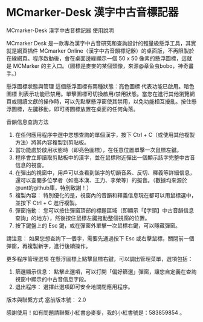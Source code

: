 # MCmarker-Desk 漢字中古音標記器
MCmarker-Desk 漢字中古音標記器 使用說明

MCmarker Desk 是一款專為漢字中古音研究和查詢設計的輕量級懸浮工具，其實就是網頁插件 MCmarker Online（漢字中古音韻標記器）的桌面版，不再限製於在線網頁。程序啟動後，會在桌面邊緣顯示一個 50 x 50 像素的懸浮圖標，這就是 MCMarker 的主入口。（圖標是麥麥的某個頭像，來源@章鱼虫bobo，神奇畫手。）

懸浮圖標狀態與管理
這個懸浮圖標有兩種狀態：亮色圖標 代表功能已啟用。暗色圖標 則表示功能已禁用。單擊圖標可切換啟用/禁用狀態。當您在進行其他瀏覽網頁或閱讀文獻的操作時，可以先點擊懸浮窗使其禁用，以免功能相互擾亂。按住懸浮圖標，左鍵移動，即可將圖標放置在桌面的任何角落。

音韻信息查詢方法
1. 在任何應用程序中選中您想查詢的單個漢字，按下 Ctrl + C（或使用其他複製方法）將其內容複製到剪貼板。
2. 當功能處於啟用狀態時（即亮色圖標），在任意位置單擊一次鼠標左鍵。
3. 程序會立即讀取剪貼板中的漢字，並在鼠標附近彈出一個顯示該字完整中古音信息的視窗。
4. 在彈出的視窗中，用戶可以查看到該字的切韻音系、反切、釋義等詳細信息，還可以查閱多位學者（如高本漢、王力、李榮等）的擬音。（數據均來源於@unt的github庫，特別致謝！）
5. 複製內容： 特別優化的是，視窗內的音韻和釋義信息現在都可以用鼠標選中，並按下 Ctrl + C 進行複製。
6. 彈窗拖動： 您可以按住彈窗頂部的標題區域（即顯示「【字頭】中古音韻信息查詢」的地方），然後按住鼠標左鍵拖動整個視窗的位置。
7. 按下鍵盤上的 Esc 鍵，或在彈窗外單擊一次鼠標右鍵，可以隱藏彈窗。

請注意： 如果您想查詢下一個字，需要先通過按下 Esc 或右擊鼠標，關閉前一個彈窗，再複製新字，進行後續操作。

更多程序管理選項
在懸浮圖標上點擊鼠標右鍵，可以調出管理菜單，選項包括：
1. 篩選顯示信息： 點擊此選項，可以打開「偏好篩選」彈窗，讓您自定義在查詢視窗中顯示的中古音信息字段。
2. 退出程序： 選擇此選項即可安全地關閉應用程序。

版本與聯繫方式
當前版本號： 2.0

感謝使用！如有問題請聯繫小紅書@麥麥，我的小紅書號是：583859854 。
